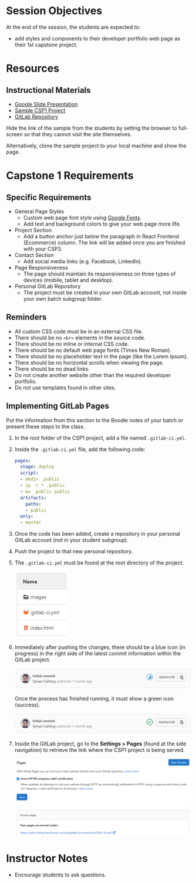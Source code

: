 # Session Objectives

At the end of the session, the students are expected to:

- add styles and components to their developer portfolio web page as their 1st capstone project.

# Resources

## Instructional Materials

- [Google Slide Presentation](https://docs.google.com/presentation/d/1L6solhoi5BFAdsMwRxRg1ru_0e1RsWMXDEGgrIo-Ub4)
- [Sample CSP1 Project](https://zuitt-coding-bootcamp-curricula.gitlab.io/courses/wdc028v1.5/csp1/)
- [GitLab Repository](https://gitlab.com/zuitt-coding-bootcamp-curricula/courses/wdc028v1.5/csp1)

Hide the link of the sample from the students by setting the browser to full-screen so that they cannot visit the site themselves.

Alternatively, clone the sample project to your local machine and show the page.

# Capstone 1 Requirements

## Specific Requirements

- General Page Styles
    - Custom web page font style using [Google Fonts](https://fonts.google.com/).
    - Add text and background colors to give your web page more life.
- Project Section
    - Add a button anchor just below the paragraph in React Frontend (Ecommerce) column. The link will be added once you are finished with your CSP3.
- Contact Section
    - Add social media links (e.g. Facebook, LinkedIn).
- Page Responsiveness
    - The page should maintain its responsiveness on three types of devices (mobile, tablet and desktop).
- Personal GitLab Repository
    - The project must be created in your own GitLab account, not inside your own batch subgroup folder.

## Reminders

- All custom CSS code must be in an external CSS file.
- There should be no `<br>` elements in the source code.
- There should be no inline or internal CSS code.
- There should be no default web page fonts (Times New Roman).
- There should be no placeholder text in the page (like the Lorem Ipsum).
- There should be no horizontal scrolls when viewing the page.
- There should be no dead links.
- Do not create another website other than the required developer portfolio.
- Do not use templates found in other sites.

## Implementing GitLab Pages

Put the information from this section to the Boodle notes of your batch or present these steps to the class.

1. In the root folder of the CSP1 project, add a file named `.gitlab-ci.yml`.
2. Inside the `.gitlab-ci.yml` file, add the following code:

    ```yaml
    pages:
      stage: deploy
      script:
      - mkdir .public
      - cp -r * .public
      - mv .public public
      artifacts:
        paths:
        - public
      only:
      - master
    ```

3. Once the code has been added, create a repository in your personal GitLab account (not in your student subgroup).
4. Push the project to that new personal repository.
5. The `.gitlab-ci.yml` must be found at the root directory of the project.

    ![readme-images/Untitled.png](readme-images/Untitled.png)

6. Immediately after pushing the changes, there should be a blue icon (in progress) in the right side of the latest commit information within the GitLab project.

    ![readme-images/Untitled%201.png](readme-images/Untitled%201.png)

    Once the process has finished running, it must show a green icon (success).

    ![readme-images/Untitled%202.png](readme-images/Untitled%202.png)

7. Inside the GitLab project, go to the **Settings > Pages** (found at the side navigation) to retrieve the link where the CSP1 project is being served.

    ![readme-images/Untitled%203.png](readme-images/Untitled%203.png)

# Instructor Notes

- Encourage students to ask questions.